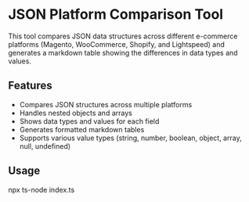 # JSON Platform Comparison Tool

This tool compares JSON data structures across different e-commerce platforms (Magento, WooCommerce, Shopify, and Lightspeed) and generates a markdown table showing the differences in data types and values.

## Features

- Compares JSON structures across multiple platforms
- Handles nested objects and arrays
- Shows data types and values for each field
- Generates formatted markdown tables
- Supports various value types (string, number, boolean, object, array, null, undefined)

## Usage

npx ts-node index.ts
